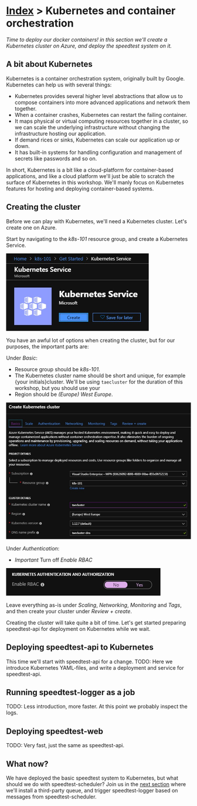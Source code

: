 [Index](index) > Kubernetes and container orchestration
=======================================================
_Time to deploy our docker containers! in this section we'll create a Kubernetes cluster on Azure, and deploy the speedtest system on it._

A bit about Kubernetes
----------------------
Kubernetes is a container orchestration system, originally built by Google. Kubernetes can help us with several things:
* Kubernetes provides several higher level abstractions that allow us to compose containers into more advanced applications and network them together.
* When a container crashes, Kubernetes can restart the failing container.
* It maps physical or virtual computing resources together in a cluster, so we can scale the underlying infrastructure without changing the infrastructure hosting our application.
* If demand rices or sinks, Kubernetes can scale our application up or down.
* It has built-in systems for handling configuration and management of secrets like passwords and so on.

In short, Kubernetes is a bit like a cloud-platform for container-based applications, and like a cloud platform we'll just be able to scratch the surface of Kubernetes in this workshop. We'll manly focus on Kubernetes features for hosting and deploying container-based systems.

Creating the cluster
--------------------
Before we can play with Kubernetes, we'll need a Kubernetes cluster. Let's create one on Azure.

Start by navigating to the _k8s-101_ resource group, and create a Kubernetes Service.

![Creating AKS](images/aks-create.jpg)

You have an awful lot of options when creating the cluster, but for our purposes, the important parts are:

Under _Basic_:
* Resource group should be _k8s-101_.
* The Kubernetes cluster name should be short and unique, for example {your initials}cluster. We'll be using `taecluster` for the duration of this workshop, but you should use your 
* Region should be _(Europe) West Europe_.

![Creating AKS](images/aks-basic-settings.jpg)

Under _Authentication_:
* *Important* Turn off _Enable RBAC_

![Creating AKS](images/aks-auth-settings.jpg)

Leave everything as-is under _Scaling_, _Networking_, _Monitoring_ and _Tags_, and then create your cluster under _Review + create_.

Creating the cluster will take quite a bit of time. Let's get started preparing speedtest-api for deployment on Kubernetes while we wait.


Deploying speedtest-api to Kubernetes
-------------------------------------
This time we'll start with speedtest-api for a change.
TODO: Here we introduce Kubernetes YAML-files, and write a deployment and service for speedtest-api.

Running speedtest-logger as a job
---------------------------------
TODO: Less introduction, more faster. At this point we probably inspect the logs.

Deploying speedtest-web
-----------------------
TODO: Very fast, just the same as speedtest-api.

What now?
---------
We have deployed the basic speedtest system to Kubernetes, but what should we do with speedtest-scheduler? Join us in the [next section](4-third-party-queue) where we'll install a third-party queue, and trigger speedtest-logger based on messages from speedtest-scheduler.